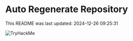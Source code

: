 # Auto Regenerate Repository

This README was last updated: 2024-12-26 09:25:31

 ![TryHackMe](https://tryhackme.com/badge/533634)
